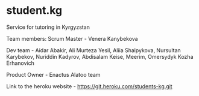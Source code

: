 # student.kg
Service for tutoring in Kyrgyzstan

Team members:
Scrum Master - Venera Kanybekova

Dev team - Aidar Abakir, Ali Murteza Yesil, Aliia Shalpykova, Nursultan Karybekov, Nuriddin Kadyrov, Abdisalam Keise, Meerim, Omersydyk Kozha Erhanovich 

Product Owner - Enactus Alatoo team

Link to the heroku website - https://git.heroku.com/students-kg.git
